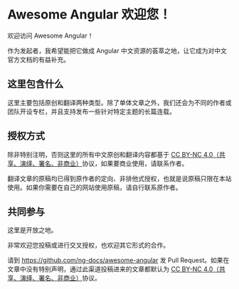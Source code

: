 # Awesome Angular 欢迎您！

欢迎访问 Awesome Angular！

作为发起者，我希望能把它做成 Angular 中文资源的荟萃之地，让它成为对中文官方文档的有益补充。

## 这里包含什么

这里主要包括原创和翻译两种类型。除了单体文章之外，我们还会为不同的作者或团队开设专栏，并且支持发布一些针对特定主题的长篇连载。

## 授权方式

除非特别注明，否则这里的所有中文原创和翻译内容都基于 [CC BY-NC 4.0（共享、演绎、署名、非商业）](https://creativecommons.org/licenses/by-nc/4.0/deed.zh)协议，如果要商业使用，请联系作者。

翻译文章的原稿均已得到原作者的定向、非排他式授权，也就是说原稿只限在本站使用。如果你需要在自己的网站使用原稿，请自行联系原作者。

## 共同参与

这里是开放之地。

非常欢迎您投稿或进行交叉授权，也欢迎其它形式的合作。

请到 <https://github.com/ng-docs/awesome-angular> 发 Pull Request。如果在文章中没有特别声明，通过此渠道投稿进来的文章都默认为 [CC BY-NC 4.0（共享、演绎、署名、非商业）](https://creativecommons.org/licenses/by-nc/4.0/deed.zh)协议。
